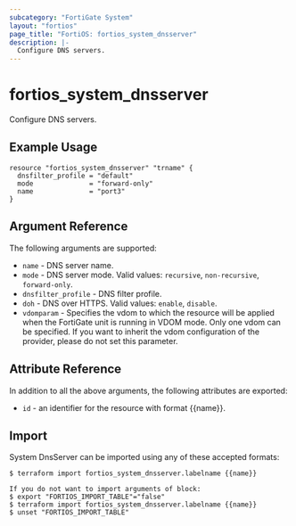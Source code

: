 ```yaml
---
subcategory: "FortiGate System"
layout: "fortios"
page_title: "FortiOS: fortios_system_dnsserver"
description: |-
  Configure DNS servers.
---
```


# fortios_system_dnsserver
Configure DNS servers.

## Example Usage

```hcl
resource "fortios_system_dnsserver" "trname" {
  dnsfilter_profile = "default"
  mode              = "forward-only"
  name              = "port3"
}
```

## Argument Reference

The following arguments are supported:

* `name` - DNS server name.
* `mode` - DNS server mode. Valid values: `recursive`, `non-recursive`, `forward-only`.
* `dnsfilter_profile` - DNS filter profile.
* `doh` - DNS over HTTPS. Valid values: `enable`, `disable`.
* `vdomparam` - Specifies the vdom to which the resource will be applied when the FortiGate unit is running in VDOM mode. Only one vdom can be specified. If you want to inherit the vdom configuration of the provider, please do not set this parameter.


## Attribute Reference

In addition to all the above arguments, the following attributes are exported:
* `id` - an identifier for the resource with format {{name}}.

## Import

System DnsServer can be imported using any of these accepted formats:
```
$ terraform import fortios_system_dnsserver.labelname {{name}}

If you do not want to import arguments of block:
$ export "FORTIOS_IMPORT_TABLE"="false"
$ terraform import fortios_system_dnsserver.labelname {{name}}
$ unset "FORTIOS_IMPORT_TABLE"
```
